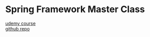 # Spring Framework Master Class


[udemy course](https://www.udemy.com/course/spring-tutorial-for-beginners)    
[github repo](https://github.com/in28minutes/spring-master-class)
